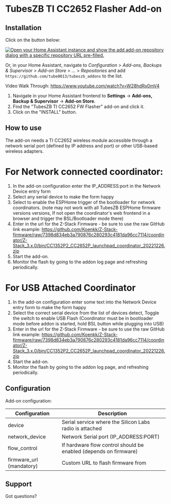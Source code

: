 # TubesZB TI CC2652 Flasher Add-on

## Installation

Click on the button below:

[![Open your Home Assistant instance and show the add add-on repository dialog with a specific repository URL pre-filled.](https://my.home-assistant.io/badges/supervisor_add_addon_repository.svg)](https://my.home-assistant.io/redirect/supervisor_add_addon_repository/?repository_url=https%3A%2F%2Fgithub.com%2Ftube0013%2Ftubeszb_addons)

Or, in your Home Assistant, navigate to _Configuration_ > _Add-ons, Backups & Supervisor_ > _Add-on Store_ > _..._ > _Repositories_ and add `https://github.com/tube0013/tubeszb_addons` to the list.


Video Walk Through: https://www.youtube.com/watch?v=W28hdRx0mV4

1. Navigate in your Home Assistant frontend to **Settings** -> **Add-ons, Backup & Supervisor** -> **Add-on Store**.
2. Find the "TubesZB TI CC2652 FW Flasher" add-on and click it.
3. Click on the "INSTALL" button.

## How to use

The add-on needs a TI CC2652 wireless module accessible through a network
serial port (defined by IP address and port) or other USB-based wireless adapters.

# For Network connected coordinator:
1. In the add-on configuration enter the IP_ADDRESS:port in the Network Device entry form
2. Select any serial device to make the form happy
3. Select to enable the ESPHome trigger of the bootloader for network coordinators.
   (note may not work with all TubesZB  ESPHome firmware versions versions, If not open the coordinator's
   web frontend in a browser and trigger the BSL/Bootloader mode there)
4. Enter in the url for the Z-Stack Firmware - be sure to use the raw GitHub link
   example: https://github.com/Koenkk/Z-Stack-firmware/raw/7398d834eb3a790876c280293c4181da96cc7114/coordinator/Z-Stack_3.x.0/bin/CC1352P2_CC2652P_launchpad_coordinator_20221226.zip
5. Start the add-on.
6. Monitor the flash by going to the addon log page and refreshing periodically.

# For USB Attached Coordinator
1. In the add-on configuration enter some text into the Network Device entry form to make the form happy
2. Select the correct serial device from the list of devices detect, Toggle the switch to enable USB Flash
   (Coordinator must be in bootloader mode before addon is started, hold BSL button while plugging into USB)
3. Enter in the url for the Z-Stack Firmware - be sure to use the raw GitHub link
   example: https://github.com/Koenkk/Z-Stack-firmware/raw/7398d834eb3a790876c280293c4181da96cc7114/coordinator/Z-Stack_3.x.0/bin/CC1352P2_CC2652P_launchpad_coordinator_20221226.zip
4. Start the add-on.
5. Monitor the flash by going to the addon log page, and refreshing periodically.






## Configuration

Add-on configuration:

| Configuration             | Description                                                      |
|---------------------------|------------------------------------------------------------------|
| device                    | Serial service where the Silicon Labs radio is attached          |
| network_device            | Network Serial port (IP_ADDRESS:PORT)                            |
| flow_control              | If hardware flow control should be enabled (depends on firmware) |
| firmware_url (mandatory)  | Custom URL to flash firmware from                                |

## Support

Got questions?


